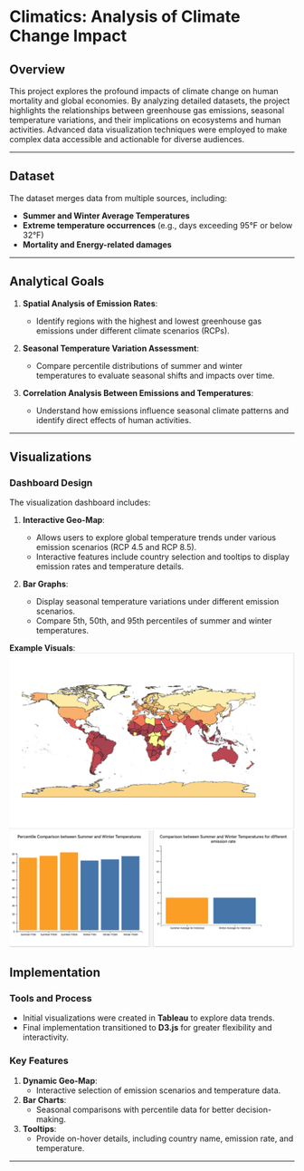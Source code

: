 # Climatics: Analysis of Climate Change Impact

## Overview
This project explores the profound impacts of climate change on human mortality and global economies. By analyzing detailed datasets, the project highlights the relationships between greenhouse gas emissions, seasonal temperature variations, and their implications on ecosystems and human activities. Advanced data visualization techniques were employed to make complex data accessible and actionable for diverse audiences.

---

## Dataset
The dataset merges data from multiple sources, including:
- **Summer and Winter Average Temperatures**
- **Extreme temperature occurrences** (e.g., days exceeding 95°F or below 32°F)
- **Mortality and Energy-related damages**

---

## Analytical Goals
1. **Spatial Analysis of Emission Rates**:
   - Identify regions with the highest and lowest greenhouse gas emissions under different climate scenarios (RCPs).

2. **Seasonal Temperature Variation Assessment**:
   - Compare percentile distributions of summer and winter temperatures to evaluate seasonal shifts and impacts over time.

3. **Correlation Analysis Between Emissions and Temperatures**:
   - Understand how emissions influence seasonal climate patterns and identify direct effects of human activities.

---

## Visualizations
### Dashboard Design
The visualization dashboard includes:
1. **Interactive Geo-Map**:
   - Allows users to explore global temperature trends under various emission scenarios (RCP 4.5 and RCP 8.5).
   - Interactive features include country selection and tooltips to display emission rates and temperature details.

2. **Bar Graphs**:
   - Display seasonal temperature variations under different emission scenarios.
   - Compare 5th, 50th, and 95th percentiles of summer and winter temperatures.

**Example Visuals**:
![Geo-Map Visualization](geo_map.png)
![Bar Chart Visualization](bar_chart.png)


## Implementation
### Tools and Process
- Initial visualizations were created in **Tableau** to explore data trends.
- Final implementation transitioned to **D3.js** for greater flexibility and interactivity.

### Key Features
1. **Dynamic Geo-Map**:
   - Interactive selection of emission scenarios and temperature data.
2. **Bar Charts**:
   - Seasonal comparisons with percentile data for better decision-making.
3. **Tooltips**:
   - Provide on-hover details, including country name, emission rate, and temperature.

---

